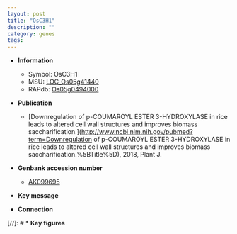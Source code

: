 ```yaml
---
layout: post
title: "OsC3H1"
description: ""
category: genes
tags: 
---
```


* **Information**  
    + Symbol: OsC3H1  
    + MSU: [LOC_Os05g41440](http://rice.uga.edu/cgi-bin/ORF_infopage.cgi?orf=LOC_Os05g41440)  
    + RAPdb: [Os05g0494000](http://rapdb.dna.affrc.go.jp/viewer/gbrowse_details/irgsp1?name=Os05g0494000)  

* **Publication**  
    + [Downregulation of p-COUMAROYL ESTER 3-HYDROXYLASE in rice leads to altered cell wall structures and improves biomass saccharification.](http://www.ncbi.nlm.nih.gov/pubmed?term=Downregulation of p-COUMAROYL ESTER 3-HYDROXYLASE in rice leads to altered cell wall structures and improves biomass saccharification.%5BTitle%5D), 2018, Plant J.

* **Genbank accession number**  
    + [AK099695](http://www.ncbi.nlm.nih.gov/nuccore/AK099695)

* **Key message**  

* **Connection**  

[//]: # * **Key figures**  


